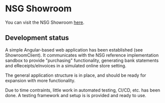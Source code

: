 # NSG Showroom

You can visit the NSG Showroom [here](https://nsg-dev.ew.r.appspot.com/).

## Development status

A simple Angular-based web application has been established (see ShowroomClient). It communicates with the NSG reference implementation sandbox to provide "purchasing" functionality, generating bank statements and eReceipts/eInvoices in a simulated online store setting.

The general application structure is in place, and should be ready for expansion with more functionality.

Due to time contraints, little work in automated testing, CI/CD, etc. has been done. A testing framework and setup is is provided and ready to use.